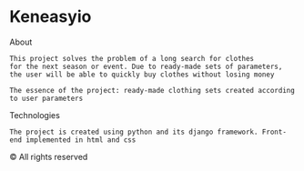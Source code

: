 # Keneasyio 

About
```
This project solves the problem of a long search for clothes
for the next season or event. Due to ready-made sets of parameters,
the user will be able to quickly buy clothes without losing money

The essence of the project: ready-made clothing sets created according to user parameters
```
Technologies
```
The project is created using python and its django framework. Front-end implemented in html and css
```

© All rights reserved


